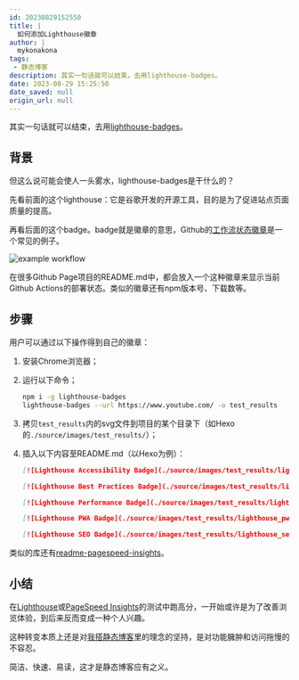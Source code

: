 ```yaml
---
id: 20230829152550
title: |
  如何添加Lighthouse徽章
author: |
  mykonakona
tags:
 - 静态博客
description: 其实一句话就可以结束，去用lighthouse-badges。
date: 2023-08-29 15:25:50
date_saved: null
origin_url: null
---
```


其实一句话就可以结束，去用[lighthouse-badges][1]。

<!-- more -->

## 背景

但这么说可能会使人一头雾水，lighthouse-badges是干什么的？

先看前面的这个lighthouse：它是谷歌开发的开源工具，目的是为了促进站点页面质量的提高。

再看后面的这个badge。badge就是徽章的意思，Github的[工作流状态徽章][2]是一个常见的例子。

![example workflow](https://github.com/mykonakona/mykonakona.github.io/actions/workflows/github-actions.yml/badge.svg)

在很多Github Page项目的README.md中，都会放入一个这种徽章来显示当前Github Actions的部署状态。类似的徽章还有npm版本号、下载数等。

## 步骤

用户可以通过以下操作得到自己的徽章：

1. 安装Chrome浏览器；
2. 运行以下命令；

   ```bash
   npm i -g lighthouse-badges
   lighthouse-badges --url https://www.youtube.com/ -o test_results
   ```

3. 拷贝`test_results`内的svg文件到项目的某个目录下（如Hexo的`./source/images/test_results/`）；
4. 插入以下内容至README.md（以Hexo为例）：

   ```markdown
   [![Lighthouse Accessibility Badge](./source/images/test_results/lighthouse_accessibility.svg)](https://github.com/emazzotta/   lighthouse-badges)
   
   [![Lighthouse Best Practices Badge](./source/images/test_results/lighthouse_best-practices.svg)](https://github.com/   emazzotta/lighthouse-badges)
   
   [![Lighthouse Performance Badge](./source/images/test_results/lighthouse_performance.svg)](https://github.com/emazzotta/   lighthouse-badges)
   
   [![Lighthouse PWA Badge](./source/images/test_results/lighthouse_pwa.svg)](https://github.com/emazzotta/lighthouse-badges)
   
   [![Lighthouse SEO Badge](./source/images/test_results/lighthouse_seo.svg)](https://github.com/emazzotta/lighthouse-badges)
   ```

类似的库还有[readme-pagespeed-insights][3]。

## 小结

在[Lighthouse][4]或[PageSpeed Insights][5]的测试中跑高分，一开始或许是为了改善浏览体验，到后来反而变成一种个人兴趣。

这种转变本质上还是对[我搭静态博客][6]里的理念的坚持，是对功能臃肿和访问拖慢的不容忍。

简洁、快速、易读，这才是静态博客应有之义。

[1]: https://github.com/emazzotta/lighthouse-badges
[2]: https://docs.github.com/en/actions/monitoring-and-troubleshooting-workflows/adding-a-workflow-status-badge
[3]: https://github.com/ankurparihar/readme-pagespeed-insights
[4]: https://developer.chrome.com/docs/lighthouse/overview/
[5]: https://pagespeed.web.dev
[6]: https://mykonakona.github.io/posts/2020-05-27.html
